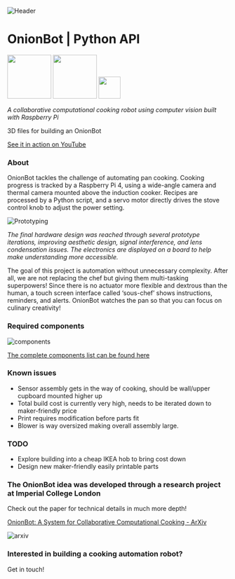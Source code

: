 ![Header](https://user-images.githubusercontent.com/32883278/97621285-a4208a80-1a1a-11eb-8b7f-90141d867982.png)

# OnionBot | Python API

<p float="left">
    <img src="https://www.raspberrypi.org/wp-content/uploads/2011/10/Raspi-PGB001.png" height="100"/>
    <img src="https://miro.medium.com/max/400/0*xNxZokzztcgpPueM.png" height="100"/>
    <img src="https://user-images.githubusercontent.com/32883278/84203339-32fb2d80-aaa1-11ea-843e-f7f69da66e53.png" height="50"/>
</p>

*A collaborative computational cooking robot using computer vision built with Raspberry Pi*

3D files for building an OnionBot

[See it in action on YouTube](https://youtu.be/W4utRCyo5C4)

### About 
OnionBot tackles the challenge of automating pan cooking. Cooking progress is tracked by a Raspberry Pi 4, using a wide-angle camera and thermal camera mounted above the induction cooker. Recipes are processed by a Python script, and a servo motor directly drives the stove control knob to adjust the power setting.

![Prototyping](https://user-images.githubusercontent.com/32883278/97622895-d0d5a180-1a1c-11eb-81b3-86bb780e781c.png)

*The final hardware design was reached through several prototype iterations, improving aesthetic design, signal interference, and lens condensation issues. The electronics are displayed on a board to help make understanding more accessible.*

The goal of this project is automation without unnecessary complexity. After all, we are not replacing the chef but giving them multi-tasking superpowers! Since there is no actuator more flexible and dextrous than the human, a touch screen interface called ‘sous-chef’ shows instructions, reminders, and alerts. OnionBot watches the pan so that you can focus on culinary creativity!

### Required components 

![components](https://user-images.githubusercontent.com/32883278/97646178-f4154680-1a46-11eb-8616-5bd6672a2bac.jpg)

[The complete components list can be found here](https://www.rs-online.com/designspark/student-innovation-onionbot-building-a-robot-sous-chef)

### Known issues 

- Sensor assembly gets in the way of cooking, should be wall/upper cupboard mounted higher up
- Total build cost is currently very high, needs to be iterated down to maker-friendly price
- Print requires modification before parts fit 
- Blower is way oversized making overall assembly large. 

### TODO 

- Explore building into a cheap IKEA hob to bring cost down
- Design new maker-friendly easily printable parts 

### The OnionBot idea was developed through a research project at Imperial College London

Check out the paper for technical details in much more depth!

[OnionBot: A System for Collaborative Computational Cooking - ArXiv](https://arxiv.org/pdf/2011.05039.pdf)

![arxiv](https://user-images.githubusercontent.com/32883278/98860117-18b3ea00-245b-11eb-976e-163721560a50.png)

### Interested in building a cooking automation robot?

Get in touch! 

